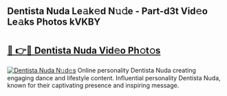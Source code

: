 ## Dentista Nuda Le𝚊k𝚎d N𝚞𝚍e - Part-d3t Vid𝚎o Le𝚊ks Photos kVKBY

# <h2><a href="http://fbd5qt.evod.top/?m=Dentista+Nuda">🔗 👉🔴 Dentista Nuda Vid𝚎o Ph𝚘t𝚘s</a></h2>

[![Dentista Nuda N𝚞d𝚎s](https://i.imgur.com/8V9OHl7.gif)](http://fbd5qt.evod.top/?m=Dentista+Nuda)
Online personality Dentista Nuda creating engaging dance and lifestyle content. Influential personality Dentista Nuda, known for their captivating presence and inspiring message. 
